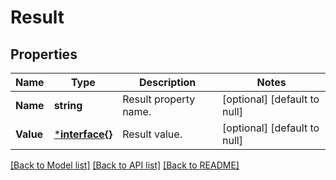 # Result

## Properties
Name | Type | Description | Notes
------------ | ------------- | ------------- | -------------
**Name** | **string** | Result property name. | [optional] [default to null]
**Value** | [***interface{}**](interface{}.md) | Result value. | [optional] [default to null]

[[Back to Model list]](../README.md#documentation-for-models) [[Back to API list]](../README.md#documentation-for-api-endpoints) [[Back to README]](../README.md)



